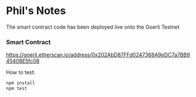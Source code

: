 # Phil's Notes

The smart contract code has been deployed live onto the Goerli Testnet

### Smart Contract
https://goerli.etherscan.io/address/0x202AbD87FFd0247368A9eDC7a7BB945408E5fc08

How to test: 
```bash
npm install 
npm test 


```
